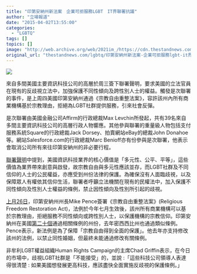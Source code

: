 ```yaml
---
title: "印第安納州新法案　企業可拒服務LGBT　IT界聯署抗議"
author: "立場報道"
date: "2015-04-02T13:55:00"
categories:
  - "LGBTQ"
tags: []
topics: []
image: "http://web.archive.org/web/2021im_/https://cdn.thestandnews.com/media/photos/cache/indiana-08_SbnMY_1200x0.png"
original_url: "thestandnews.com/lgbtq/印第安納州新法案-企業可拒服務lgbt-it界聯署抗議"
---
```

![](http://web.archive.org/web/2021im_/https://cdn.thestandnews.com/media/photos/cache/indiana-08_SbnMY_1200x0.png)

來自多間美國主要資訊科技公司的高層於周三簽下聯署聲明，要求美國的立法官員在現有的反歧視立法中，加強保護不同性傾向及跨性別人士的權益。觸發是次聯署的事件，是上周四美國印第安納州通過《宗教自由重整法案》，容許該州內所有商業機構基於宗教理由，拒絕為LGBT社群提供服務，引來社會反彈。

是次聯署由美國金融公司Affirm的行政總裁Max Levchin所發起，共有39名來自多間主要資訊科技公司的高層行政人物響應。其他參與聯署的重量級人物包括支付服務系統Square的行政總裁Jack Dorsey、拍賣網站eBay的總裁John Donahoe等。網站Salesforce.com的行政總裁Marc Benioff亦有份參與是次聯署，他表示會取消公司所有來往印第安納州的非必要行程。

[聯署聲明](http://web.archive.org/web/20210628182545/http://www.huffingtonpost.com/2015/04/01/tech-executives-lgbt_n_6986654.html)中提到，美國資訊科技業界的核心價值是「多元性、公平、平等」，這些價值為業界帶來創意與啟發，故宗教自由與多元性應該並存，而LGBT社群及不同信仰的人士的公民權益，亦應受到州份法律的保護。為確保沒有人面臨歧視，以及保障眾人有權依其信仰生活，聯署者呼籲立法機關在現有的民權法中，加入保護不同性傾向及性別人士權益的條例，禁止因性傾向及性別所引起的歧視。

[上月26日](http://web.archive.org/web/20210628182545/http://www.theguardian.com/us-news/2015/mar/26/indiana-religious-objection-bill-discrimination)，印第安納州州長Mike Pence簽署《宗教自由重整法案》(Religious Freedom Restoration Act)，法例於今年七月生效後，該州所有商業機構可以基於宗教理由，拒絕服務不同性傾向或跨性別人士，以保護機構的宗教信仰。印第安納州在美國[第二十個](http://web.archive.org/web/20210628182545/http://www.theguardian.com/us-news/2015/mar/31/indiana-religious-anti-gay-law-governor-mike-pence)通過相關條例的州份，去年密西西比州也通過類似條例。Pence表示，新法例是為了保障「宗教自由得到全面的保護」。他去年亦支持修改該州的法例，以禁止同性婚姻，但最終未能通過修改有關條例。

非牟利LGBT權益組織Human Rights Campaign的主席Chad Griffin表示，在今日的市場中，歧視LGBT社群是「不能接受」的，並說 :「這些科技公司領導人表達得很清楚 : 如果美國想發展更高科技，應該盡快全面實施反歧視的保護條例。」